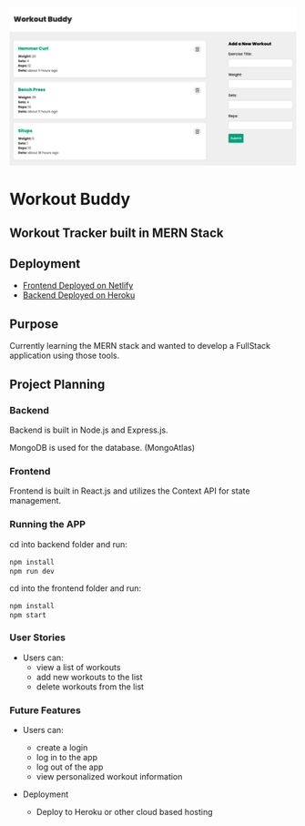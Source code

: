 ![workout-buddy-snapshot](https://github.com/jdhawks2132/mern-stack/blob/main/Workout%20Buddy.png)
# Workout Buddy

## Workout Tracker built in MERN Stack

## Deployment

- [Frontend Deployed on Netlify](https://62efe7ae45349f367639b5c0--workout-mern.netlify.app/)
- [Backend Deployed on Heroku](https://mern-workout-app.herokuapp.com/api/workouts)


## Purpose

Currently learning the MERN stack and wanted to develop a FullStack application using those tools.

## Project Planning
### Backend 

Backend is built in Node.js and Express.js.

MongoDB is used for the database. (MongoAtlas)

### Frontend

Frontend is built in React.js and utilizes the Context API for state management.

### Running the APP

cd into backend folder and run:

```
npm install
npm run dev
```

cd into the frontend folder and run:

```
npm install
npm start
```

### User Stories

  - Users can:
    - view a list of workouts
    - add new workouts to the list
    - delete workouts from the list

### Future Features

  - Users can:
    - create a login
    - log in to the app
    - log out of the app
    - view personalized workout information

  - Deployment
    - Deploy to Heroku or other cloud based hosting

